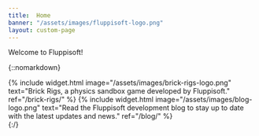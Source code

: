 ```yaml
---
title:  Home
banner: "/assets/images/fluppisoft-logo.png"
layout: custom-page
---
```


Welcome to Fluppisoft!

{::nomarkdown}
<div class="widget-container">
{% include widget.html
image="/assets/images/brick-rigs-logo.png"
text="Brick Rigs, a physics sandbox game developed by Fluppisoft."
ref="/brick-rigs/"
%}
{% include widget.html
image="/assets/images/blog-logo.png"
text="Read the Fluppisoft development blog to stay up to date with the latest updates and news."
ref="/blog/"
%}
</div>
{:/}